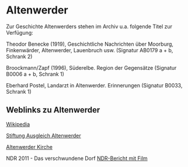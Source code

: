# Altenwerder

Zur Geschichte Altenwerders stehen im Archiv u.a. folgende Titel zur
Verfügung:

Theodor Benecke (1919), Geschichtliche Nachrichten über Moorburg,
Finkenwärder, Altenwerder, Lauenbruch usw. (Signatur AB0179 a + b,
Schrank 2)

Broockmann/Zapf (1996), Süderelbe. Region der Gegensätze (Signatur B0006
a + b, Schrank 1)

Eberhard Postel, Landarzt in Altenwerder. Erinnerungen (Signatur B0033, Schrank 1)

## Weblinks zu Altenwerder
[Wikipedia](https://de.wikipedia.org/wiki/Hamburg-Altenwerder)

[Stiftung Ausgleich Altenwerder](http://stiftung-ausgleich-altenwerder.de)

[Altenwerder Kirche](http://kirchesuederelbe.de/altenwerder)

NDR 2011 - Das verschwundene Dorf [NDR-Bericht mit Film](https://www.ndr.de/kultur/geschichte/schauplaetze/Das-verschwundene-Dorf,altenwerder101.html)
